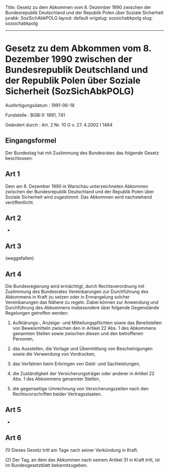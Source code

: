 Title: Gesetz zu dem Abkommen vom 8. Dezember 1990 zwischen der Bundesrepublik Deutschland
  und der Republik Polen über Soziale Sicherheit
jurabk: SozSichAbkPOLG
layout: default
origslug: sozsichabkpolg
slug: sozsichabkpolg

---

# Gesetz zu dem Abkommen vom 8. Dezember 1990 zwischen der Bundesrepublik Deutschland und der Republik Polen über Soziale Sicherheit (SozSichAbkPOLG)

Ausfertigungsdatum
:   1991-06-18

Fundstelle
:   BGBl II: 1991, 741

Geändert durch
:   Art. 2 Nr. 10 G v. 27. 4.2002 I 1464


## Eingangsformel

Der Bundestag hat mit Zustimmung des Bundesrates das folgende Gesetz
beschlossen:


## Art 1

Dem am 8. Dezember 1990 in Warschau unterzeichneten Abkommen zwischen
der Bundesrepublik Deutschland und der Republik Polen über Soziale
Sicherheit wird zugestimmt. Das Abkommen wird nachstehend
veröffentlicht.


## Art 2

-


## Art 3

(weggefallen)


## Art 4

Die Bundesregierung wird ermächtigt, durch Rechtsverordnung mit
Zustimmung des Bundesrates Vereinbarungen zur Durchführung des
Abkommens in Kraft zu setzen oder in Ermangelung solcher
Vereinbarungen das Nähere zu regeln. Dabei können zur Anwendung und
Durchführung des Abkommens insbesondere über folgende Gegenstände
Regelungen getroffen werden:

1.  Aufklärungs-, Anzeige- und Mitteilungspflichten sowie das
    Bereitstellen von Beweismitteln zwischen den in Artikel 22 Abs. 1 des
    Abkommens genannten Stellen sowie zwischen diesen und den betroffenen
    Personen,


2.  das Ausstellen, die Vorlage und Übermittlung von Bescheinigungen sowie
    die Verwendung von Vordrucken,


3.  das Verfahren beim Erbringen von Geld- und Sachleistungen,


4.  die Zuständigkeit der Versicherungsträger oder anderer in Artikel 22
    Abs. 1 des Abkommens genannter Stellen,


5.  die gegenseitige Umrechnung von Versicherungszeiten nach den
    Rechtsvorschriften beider Vertragsstaaten.





## Art 5

-


## Art 6

(1) Dieses Gesetz tritt am Tage nach seiner Verkündung in Kraft.

(2) Der Tag, an dem das Abkommen nach seinem Artikel 31 in Kraft
tritt, ist im Bundesgesetzblatt bekanntzugeben.


